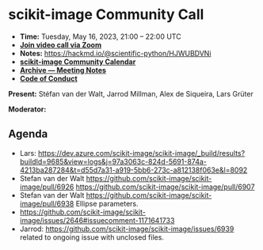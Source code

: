 # scikit-image Community Call

- **Time:** Tuesday, May 16, 2023, 21:00 – 22:00 UTC
- **[Join video call via Zoom](https://us06web.zoom.us/j/88060567580?pwd=THRpaWFnSFNwK0Fycy9FVk5RYnV5UT09)**
- **Notes:** https://hackmd.io/@scientific-python/HJWUBDVNi
- **[scikit-image Community Calendar](https://scientific-python.org/calendars/skimage.ics)**
- **[Archive — Meeting Notes](https://github.com/scikit-image/meeting-notes)**
- **[Code of Conduct](https://scikit-image.org/docs/stable/conduct/code_of_conduct.html)**

**Present:** Stéfan van der Walt, Jarrod Millman, Alex de Siqueira, Lars Grüter

**Moderator:**

## Agenda

- Lars: https://dev.azure.com/scikit-image/scikit-image/_build/results?buildId=9685&view=logs&j=97a3063c-824d-5691-874a-4213ba287284&t=d55d7a31-a919-5bb6-273c-a812138f063e&l=8092
- Stefan van der Walt
  https://github.com/scikit-image/scikit-image/pull/6926
  https://github.com/scikit-image/scikit-image/pull/6907
- Stefan van der Walt
  https://github.com/scikit-image/scikit-image/pull/6938
  Ellipse parameters.
- https://github.com/scikit-image/scikit-image/issues/2646#issuecomment-1171641733
- Jarrod: https://github.com/scikit-image/scikit-image/issues/6939 related to ongoing issue with unclosed files.
